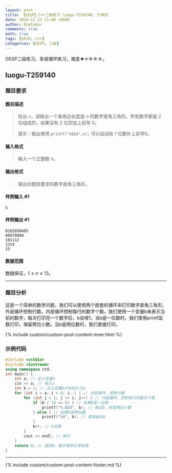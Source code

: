 ```yaml
---
layout: post
title: 【GESP】C++二级练习 luogu-T259140, 三角形
date: 2024-12-23 21:00 +0800
author: OneCoder
comments: true
math: true
tags: [GESP, C++]
categories: [GESP, 二级]
---
```

GESP二级练习，多层循环练习，难度★✮☆☆☆。

<!--more-->

## luogu-T259140

### 题目要求

#### 题目描述

>给出 $n$，请输出一个直角边长度是 $n$ 的数字直角三角形。所有数字都是 $2$ 位组成的，如果没有 $2$ 位则加上前导 $0$。
>
>提示：输出使用 `printf("%02d",x);` 可以自动给 1 位数补上前导0。

#### 输入格式

>输入一个正整数 $n$。

#### 输出格式

>输出如题目要求的数字直角三角形。

#### 样例输入 #1

```console
5
```

#### 样例输出 #1

```console
0102030405
06070809
101112
1314
15
```

#### 数据范围

数据保证，$1\le n\le13$。

---

### 题目分析

这是一个简单的数学问题，我们可以使用两个嵌套的循环来打印数字直角三角形。外层循环控制行数，内层循环控制每行的数字个数。我们使用一个变量b来表示当前的数字，每次打印完一个数字后，b自增1。当b是一位数时，我们使用printf函数打印，保留两位小数。当b是两位数时，我们直接打印。

{% include custom/custom-post-content-inner.html %}

### 示例代码

```cpp
#include <cstdio>
#include <iostream>
using namespace std;
int main() {
    int a; // 定义变量a
    cin >> a; // 输入a
    int b = 1; // 定义变量b并初始化为1
    for (int i = a; i > 0; i--) { // 外层循环，控制行数
        for (int j = 1; j <= i; j++) { // 内层循环，控制每行的数字个数
            if (b / 10 == 0) { // 如果b是一位数
                printf("%.02d", b); // 输出b，保留两位小数
            } else { // 如果b是两位数
                printf("%d", b); // 直接输出b
            }
            b++; // b自增
        }
        cout << endl; // 换行
    }
    return 0; // 返回0，表示程序正常结束
}
```

---

{% include custom/custom-post-content-footer.md %}
